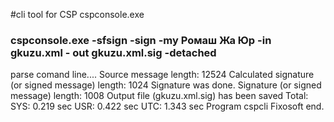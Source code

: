 

#cli tool for CSP cspconsole.exe

### cspconsole.exe -sfsign -sign -my Ромаш Жа Юр  -in gkuzu.xml - out gkuzu.xml.sig -detached

 parse comand line....
Source message length: 12524
Calculated signature (or signed message) length: 1024
Signature was done. Signature (or signed message) length: 1008
Output file (gkuzu.xml.sig) has been saved
Total: SYS: 0.219 sec USR: 0.422 sec UTC: 1.343 sec
Program cspcli Fixosoft end.

